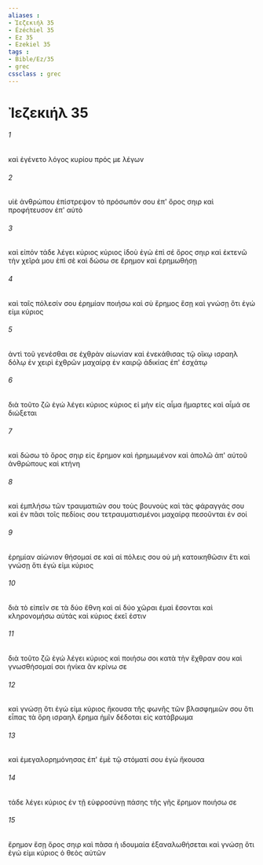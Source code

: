 ```yaml
---
aliases : 
- Ἰεζεκιήλ 35
- Ézéchiel 35
- Ez 35
- Ezekiel 35
tags : 
- Bible/Ez/35
- grec
cssclass : grec
---
```


# Ἰεζεκιήλ 35

###### 1
καὶ ἐγένετο λόγος κυρίου πρός με λέγων
###### 2
υἱὲ ἀνθρώπου ἐπίστρεψον τὸ πρόσωπόν σου ἐπ' ὄρος σηιρ καὶ προφήτευσον ἐπ' αὐτὸ
###### 3
καὶ εἰπόν τάδε λέγει κύριος κύριος ἰδοὺ ἐγὼ ἐπὶ σέ ὄρος σηιρ καὶ ἐκτενῶ τὴν χεῖρά μου ἐπὶ σὲ καὶ δώσω σε ἔρημον καὶ ἐρημωθήσῃ
###### 4
καὶ ταῖς πόλεσίν σου ἐρημίαν ποιήσω καὶ σὺ ἔρημος ἔσῃ καὶ γνώσῃ ὅτι ἐγώ εἰμι κύριος
###### 5
ἀντὶ τοῦ γενέσθαι σε ἐχθρὰν αἰωνίαν καὶ ἐνεκάθισας τῷ οἴκῳ ισραηλ δόλῳ ἐν χειρὶ ἐχθρῶν μαχαίρᾳ ἐν καιρῷ ἀδικίας ἐπ' ἐσχάτῳ
###### 6
διὰ τοῦτο ζῶ ἐγώ λέγει κύριος κύριος εἰ μὴν εἰς αἷμα ἥμαρτες καὶ αἷμά σε διώξεται
###### 7
καὶ δώσω τὸ ὄρος σηιρ εἰς ἔρημον καὶ ἠρημωμένον καὶ ἀπολῶ ἀπ' αὐτοῦ ἀνθρώπους καὶ κτήνη
###### 8
καὶ ἐμπλήσω τῶν τραυματιῶν σου τοὺς βουνοὺς καὶ τὰς φάραγγάς σου καὶ ἐν πᾶσι τοῖς πεδίοις σου τετραυματισμένοι μαχαίρᾳ πεσοῦνται ἐν σοί
###### 9
ἐρημίαν αἰώνιον θήσομαί σε καὶ αἱ πόλεις σου οὐ μὴ κατοικηθῶσιν ἔτι καὶ γνώσῃ ὅτι ἐγώ εἰμι κύριος
###### 10
διὰ τὸ εἰπεῖν σε τὰ δύο ἔθνη καὶ αἱ δύο χῶραι ἐμαὶ ἔσονται καὶ κληρονομήσω αὐτάς καὶ κύριος ἐκεῖ ἐστιν
###### 11
διὰ τοῦτο ζῶ ἐγώ λέγει κύριος καὶ ποιήσω σοι κατὰ τὴν ἔχθραν σου καὶ γνωσθήσομαί σοι ἡνίκα ἂν κρίνω σε
###### 12
καὶ γνώσῃ ὅτι ἐγώ εἰμι κύριος ἤκουσα τῆς φωνῆς τῶν βλασφημιῶν σου ὅτι εἶπας τὰ ὄρη ισραηλ ἔρημα ἡμῖν δέδοται εἰς κατάβρωμα
###### 13
καὶ ἐμεγαλορημόνησας ἐπ' ἐμὲ τῷ στόματί σου ἐγὼ ἤκουσα
###### 14
τάδε λέγει κύριος ἐν τῇ εὐφροσύνῃ πάσης τῆς γῆς ἔρημον ποιήσω σε
###### 15
ἔρημον ἔσῃ ὄρος σηιρ καὶ πᾶσα ἡ ιδουμαία ἐξαναλωθήσεται καὶ γνώσῃ ὅτι ἐγώ εἰμι κύριος ὁ θεὸς αὐτῶν

